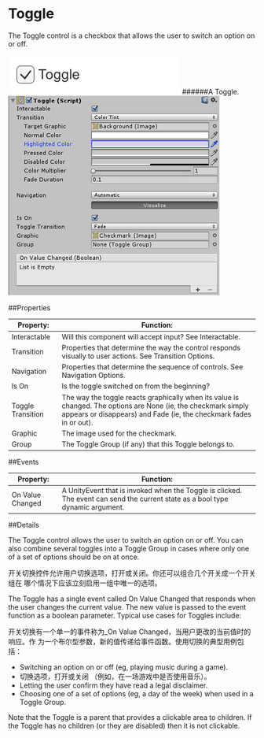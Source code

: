 # Toggle

The Toggle control is a checkbox that allows the user to switch an option on or off.

![](Main/UI_ToggleExample.png)
######A Toggle.
![](Main/UI_ToggleInspector.png)

##Properties

| Property:	 | Function: |
| -- | -- |
| Interactable	 | Will this component will accept input? See Interactable.
| Transition	 | Properties that determine the way the control responds visually to user actions. See Transition Options. |
| Navigation	 | Properties that determine the sequence of controls. See Navigation Options.
| Is On	 | Is the toggle switched on from the beginning? |
| Toggle Transition	 | The way the toggle reacts graphically when its value is changed. The options are None (ie, the checkmark simply appears or disappears) and Fade (ie, the checkmark fades in or out). |
| Graphic	 | The image used for the checkmark. |
| Group	 | The Toggle Group (if any) that this Toggle belongs to. |
##Events

| Property:	 | Function: |
| -- | -- |
| On Value Changed	 | A UnityEvent that is invoked when the Toggle is clicked. The event can send the current state as a bool type dynamic argument. |
##Details

The Toggle control allows the user to switch an option on or off. You can also combine several toggles into a Toggle Group in cases where only one of a set of options should be on at once.

开关切换控件允许用户切换选项，打开或关闭。你还可以组合几个开关成一个开关组在 哪个情况下应该立刻启用一组中唯一的选项。

The Toggle has a single event called On Value Changed that responds when the user changes the current value. The new value is passed to the event function as a boolean parameter. Typical use cases for Toggles include:

开关切换有一个单一的事件称为_On Value Changed，当用户更改的当前值时的响应。作 为一个布尔型参数，新的值传递给事件函数。使用切换的典型用例包括： 

* Switching an option on or off (eg, playing music during a game).
* 切换选项，打开或关闭 （例如，在一场游戏中是否使用音乐）。
* Letting the user confirm they have read a legal disclaimer.
* Choosing one of a set of options (eg, a day of the week) when used in a Toggle Group.

Note that the Toggle is a parent that provides a clickable area to children. If the Toggle has no children (or they are disabled) then it is not clickable.